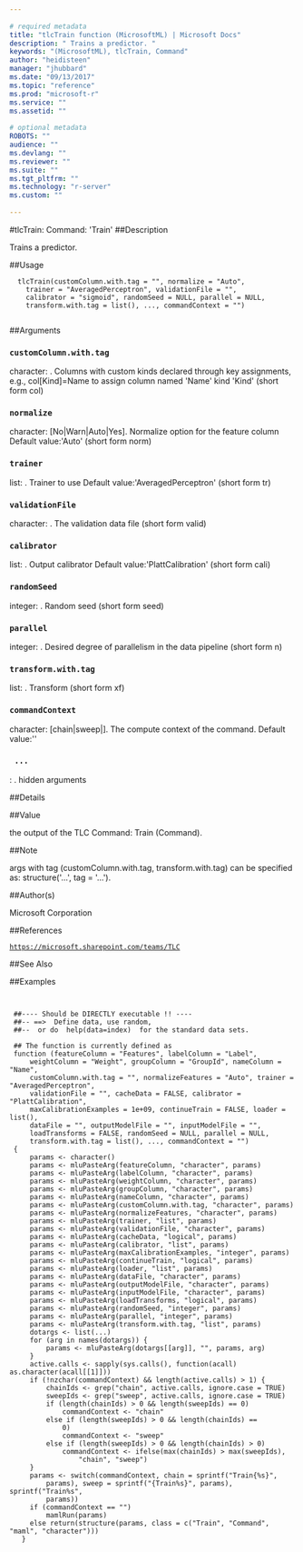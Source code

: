 ```yaml
--- 
 
# required metadata 
title: "tlcTrain function (MicrosoftML) | Microsoft Docs" 
description: " Trains a predictor. " 
keywords: "(MicrosoftML), tlcTrain, Command" 
author: "heidisteen" 
manager: "jhubbard" 
ms.date: "09/13/2017" 
ms.topic: "reference" 
ms.prod: "microsoft-r" 
ms.service: "" 
ms.assetid: "" 
 
# optional metadata 
ROBOTS: "" 
audience: "" 
ms.devlang: "" 
ms.reviewer: "" 
ms.suite: "" 
ms.tgt_pltfrm: "" 
ms.technology: "r-server" 
ms.custom: "" 
 
--- 
```

 
 
 
 
 #tlcTrain: Command: 'Train' 
 ##Description
 
Trains a predictor.
 
 
 ##Usage

```   
  tlcTrain(customColumn.with.tag = "", normalize = "Auto",
    trainer = "AveragedPerceptron", validationFile = "",
    calibrator = "sigmoid", randomSeed = NULL, parallel = NULL,
    transform.with.tag = list(), ..., commandContext = "")
 
```
 
 ##Arguments

   
  
 ### `customColumn.with.tag`
 character: <string>. Columns with custom kinds declared through key assignments, e.g., col[Kind]=Name to assign column named 'Name' kind 'Kind' (short form col) 
  
  
  
 ### `normalize`
 character: [No|Warn|Auto|Yes]. Normalize option for the feature column Default value:'Auto' (short form norm) 
  
  
  
 ### `trainer`
 list: <name><options>. Trainer to use Default value:'AveragedPerceptron' (short form tr) 
  
  
  
 ### `validationFile`
 character: <string>. The validation data file (short form valid) 
  
  
  
 ### `calibrator`
 list: <name><options>. Output calibrator Default value:'PlattCalibration' (short form cali) 
  
  
  
 ### `randomSeed`
 integer: <int>. Random seed (short form seed) 
  
  
  
 ### `parallel`
 integer: <int>. Desired degree of parallelism in the data pipeline (short form n) 
  
  
  
 ### `transform.with.tag`
 list: <name><options>. Transform (short form xf) 
  
  
  
 ### `commandContext`
 character: [chain|sweep|]. The compute context of the command. Default value:'' 
  
  
  
 ### ` ...`
 : . hidden arguments 
  
 
 
 ##Details
 

 
 
 ##Value
 
the output of the TLC Command: Train (Command).
 
 ##Note
 
args with tag (customColumn.with.tag, transform.with.tag) can be
specified as: structure('...', tag = '...').
 
 
 ##Author(s)
 
Microsoft Corporation
 
 
 ##References
 
[`https://microsoft.sharepoint.com/teams/TLC`](https://microsoft.sharepoint.com/teams/TLC)

 
 
 ##See Also
 

   
 ##Examples

 ```
   
  
  ##---- Should be DIRECTLY executable !! ----
  ##-- ==>  Define data, use random,
  ##--	or do  help(data=index)  for the standard data sets.
  
  ## The function is currently defined as
  function (featureColumn = "Features", labelColumn = "Label", 
      weightColumn = "Weight", groupColumn = "GroupId", nameColumn = "Name", 
      customColumn.with.tag = "", normalizeFeatures = "Auto", trainer = "AveragedPerceptron", 
      validationFile = "", cacheData = FALSE, calibrator = "PlattCalibration", 
      maxCalibrationExamples = 1e+09, continueTrain = FALSE, loader = list(), 
      dataFile = "", outputModelFile = "", inputModelFile = "", 
      loadTransforms = FALSE, randomSeed = NULL, parallel = NULL, 
      transform.with.tag = list(), ..., commandContext = "") 
  {
      params <- character()
      params <- mluPasteArg(featureColumn, "character", params)
      params <- mluPasteArg(labelColumn, "character", params)
      params <- mluPasteArg(weightColumn, "character", params)
      params <- mluPasteArg(groupColumn, "character", params)
      params <- mluPasteArg(nameColumn, "character", params)
      params <- mluPasteArg(customColumn.with.tag, "character", params)
      params <- mluPasteArg(normalizeFeatures, "character", params)
      params <- mluPasteArg(trainer, "list", params)
      params <- mluPasteArg(validationFile, "character", params)
      params <- mluPasteArg(cacheData, "logical", params)
      params <- mluPasteArg(calibrator, "list", params)
      params <- mluPasteArg(maxCalibrationExamples, "integer", params)
      params <- mluPasteArg(continueTrain, "logical", params)
      params <- mluPasteArg(loader, "list", params)
      params <- mluPasteArg(dataFile, "character", params)
      params <- mluPasteArg(outputModelFile, "character", params)
      params <- mluPasteArg(inputModelFile, "character", params)
      params <- mluPasteArg(loadTransforms, "logical", params)
      params <- mluPasteArg(randomSeed, "integer", params)
      params <- mluPasteArg(parallel, "integer", params)
      params <- mluPasteArg(transform.with.tag, "list", params)
      dotargs <- list(...)
      for (arg in names(dotargs)) {
          params <- mluPasteArg(dotargs[[arg]], "", params, arg)
      }
      active.calls <- sapply(sys.calls(), function(acall) as.character(acall[[1]]))
      if (!nzchar(commandContext) && length(active.calls) > 1) {
          chainIds <- grep("chain", active.calls, ignore.case = TRUE)
          sweepIds <- grep("sweep", active.calls, ignore.case = TRUE)
          if (length(chainIds) > 0 && length(sweepIds) == 0) 
              commandContext <- "chain"
          else if (length(sweepIds) > 0 && length(chainIds) == 
              0) 
              commandContext <- "sweep"
          else if (length(sweepIds) > 0 && length(chainIds) > 0) 
              commandContext <- ifelse(max(chainIds) > max(sweepIds), 
                  "chain", "sweep")
      }
      params <- switch(commandContext, chain = sprintf("Train{%s}", 
          params), sweep = sprintf("{Train%s}", params), sprintf("Train%s", 
          params))
      if (commandContext == "") 
          mamlRun(params)
      else return(structure(params, class = c("Train", "Command", "maml", "character")))
    }
  
 
```
 
 
 
